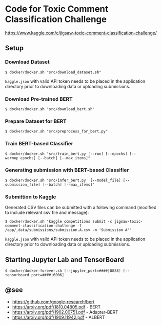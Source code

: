 # Code for Toxic Comment Classification Challenge

https://www.kaggle.com/c/jigsaw-toxic-comment-classification-challenge/

## Setup

### Download Dataset

`$ docker/docker.sh "src/download_dataset.sh"`

`kaggle.json` with valid API token needs to be placed in the application directory prior to downloading data or uploading submissions.

### Download Pre-trained BERT

`$ docker/docker.sh "src/download_bert.sh"`

### Prepare Dataset for BERT

`$ docker/docker.sh "src/preprocess_for_bert.py"`

### Train BERT-based Classifier

`$ docker/docker.sh "src/train_bert.py [--run] [--epochs] [--warmup_epochs] [--batch] [--max_items]"`

### Generating submission with BERT-based Classifier

`$ docker/docker.sh "src/infer_bert.py  [--model_file] [--submission_file] [--batch] [--max_items]"`

### Submittion to Kaggle

Generated CSV files can be submitted with a following command (modified to include relevant csv file and message):

`$ docker/docker.sh "kaggle competitions submit -c jigsaw-toxic-comment-classification-challenge -f /app/_data/submissions/submission.A.csv -m 'Submission A'"`

`kaggle.json` with valid API token needs to be placed in the application directory prior to downloading data or uploading submissions.

## Starting Jupyter Lab and TensorBoard

`$ docker/docker-forever.sh [--jupyter_port=####|8888] [--tensorboard_port=####|6006]`

## @see

 - https://github.com/google-research/bert
 - https://arxiv.org/pdf/1810.04805.pdf - BERT
 - https://arxiv.org/pdf/1902.00751.pdf - Adapter-BERT
 - https://arxiv.org/pdf/1909.11942.pdf - ALBERT